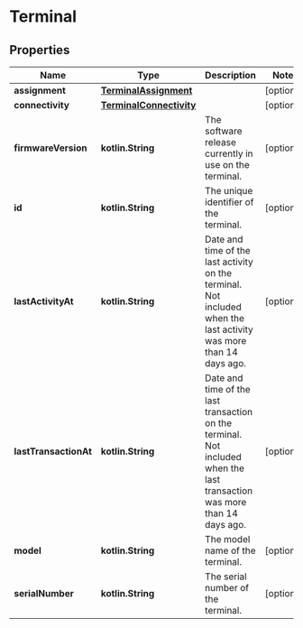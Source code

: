 
# Terminal

## Properties
Name | Type | Description | Notes
------------ | ------------- | ------------- | -------------
**assignment** | [**TerminalAssignment**](TerminalAssignment.md) |  |  [optional]
**connectivity** | [**TerminalConnectivity**](TerminalConnectivity.md) |  |  [optional]
**firmwareVersion** | **kotlin.String** | The software release currently in use on the terminal. |  [optional]
**id** | **kotlin.String** | The unique identifier of the terminal. |  [optional]
**lastActivityAt** | **kotlin.String** | Date and time of the last activity on the terminal. Not included when the last activity was more than 14 days ago. |  [optional]
**lastTransactionAt** | **kotlin.String** | Date and time of the last transaction on the terminal. Not included when the last transaction was more than 14 days ago. |  [optional]
**model** | **kotlin.String** | The model name of the terminal. |  [optional]
**serialNumber** | **kotlin.String** | The serial number of the terminal. |  [optional]



